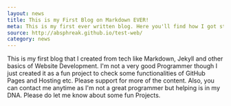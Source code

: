 ```yaml
---
layout: news
title: This is my First Blog on Markdown EVER!
meta: This is my first ever written blog. Here you'll find how I got started.
source: http://absphreak.github.io/test-web/
category: news
---
```


This is my first blog that I created from tech like Markdown, Jekyll and other basics of Website Development. I'm not a very good Programmer though I just created it as a fun project to check some functionalities of GitHub Pages and Hosting etc. Please support for more of the content. Also, you can contact me anytime as I'm not a great programmer but helping is in my DNA. Please do let me know about some fun Projects.